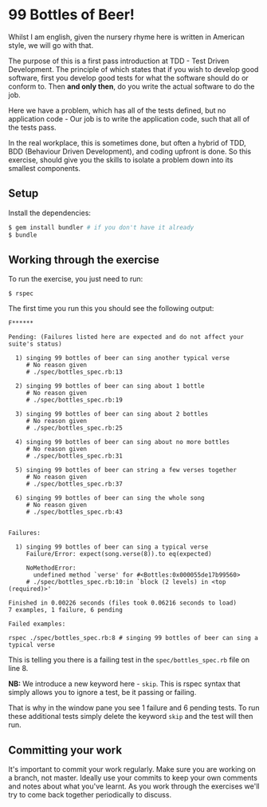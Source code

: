# 99 Bottles of Beer!

Whilst I am english, given the nursery rhyme here is written in American style, we will go with that.

The purpose of this is a first pass introduction at TDD - Test Driven Development. The principle of which
states that if you wish to develop good software, first you develop good tests for what the software
should do or conform to. Then **and only then**, do you write the actual software to do the job.

Here we have a problem, which has all of the tests defined, but no application code - Our job is
to write the application code, such that all of the tests pass.

In the real workplace, this is sometimes done, but often a hybrid of TDD, BDD (Behaviour Driven Development),
and coding upfront is done. So this exercise, should give you the skills to isolate a problem down
into its smallest components.

## Setup

Install the dependencies:

```bash
$ gem install bundler # if you don't have it already
$ bundle
```

## Working through the exercise

To run the exercise, you just need to run:

```
$ rspec
```

The first time you run this you should see the following output:

```
F******

Pending: (Failures listed here are expected and do not affect your suite's status)

  1) singing 99 bottles of beer can sing another typical verse
     # No reason given
     # ./spec/bottles_spec.rb:13

  2) singing 99 bottles of beer can sing about 1 bottle
     # No reason given
     # ./spec/bottles_spec.rb:19

  3) singing 99 bottles of beer can sing about 2 bottles
     # No reason given
     # ./spec/bottles_spec.rb:25

  4) singing 99 bottles of beer can sing about no more bottles
     # No reason given
     # ./spec/bottles_spec.rb:31

  5) singing 99 bottles of beer can string a few verses together
     # No reason given
     # ./spec/bottles_spec.rb:37

  6) singing 99 bottles of beer can sing the whole song
     # No reason given
     # ./spec/bottles_spec.rb:43


Failures:

  1) singing 99 bottles of beer can sing a typical verse
     Failure/Error: expect(song.verse(8)).to eq(expected)
     
     NoMethodError:
       undefined method `verse' for #<Bottles:0x000055de17b99560>
     # ./spec/bottles_spec.rb:10:in `block (2 levels) in <top (required)>'

Finished in 0.00226 seconds (files took 0.06216 seconds to load)
7 examples, 1 failure, 6 pending

Failed examples:

rspec ./spec/bottles_spec.rb:8 # singing 99 bottles of beer can sing a typical verse

```

This is telling you there is a failing test in the `spec/bottles_spec.rb` file on line 8.

**NB:** We introduce a new keyword here - `skip`. This is rspec syntax that simply allows you
to ignore a test, be it passing or failing.

That is why in the window pane you see 1 failure and 6 pending tests. To run these additional tests
simply delete the keyword `skip` and the test will then run.

## Committing your work

It's important to commit your work regularly. Make sure you are working on a
branch, not master. Ideally use your commits to keep your own
comments and notes about what you've learnt. As you work through the exercises
we'll try to come back together periodically to discuss.
